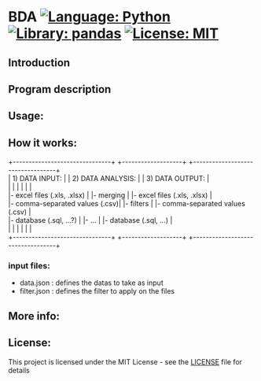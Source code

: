 # BDA  [![Language: Python](https://img.shields.io/badge/Language-python-brightgreen.svg)](https://en.wikipedia.org/wiki/Python_(programming_language))  [![Library: pandas](https://img.shields.io/badge/Library-pandas-brightgreen)](https://pandas.pydata.org/)  [![License: MIT](https://img.shields.io/badge/License-MIT-brightgreen.svg)](https://opensource.org/licenses/MIT)

## Introduction

## Program description

## Usage:

## How it works:

+-------------------------------+    +-------------------+    +----------------------------------+   
| 1) DATA INPUT:                |    | 2) DATA ANALYSIS: |    | 3) DATA OUTPUT:                  |   
|                               |    |                   |    |                                  |   
|- excel files (.xls, .xlsx)    |    |- merging          |    |- excel files (.xls, .xlsx)       |   
|- comma-separated values (.csv)|    |- filters          |    |- comma-separated values (.csv)   |   
|- database (.sql, ...?)        |    |- ...              |    |- database (.sql, ...)            |    
|                               |    |                   |    |                                  |    
+-------------------------------+    +-------------------+    +----------------------------------+    

### input files:

- data.json     : defines the datas to take as input
- filter.json   : defines the filter to apply on the files

## More info:

## License:

This project is licensed under the MIT License - see the [LICENSE](LICENSE) file for details
